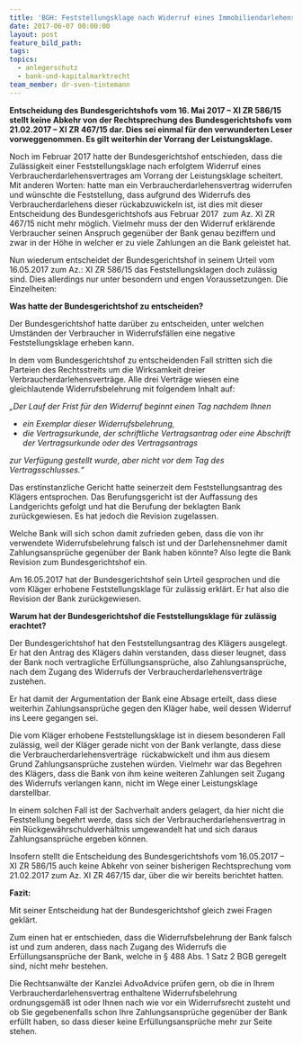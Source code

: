 ```yaml
---
title: 'BGH: Feststellungsklage nach Widerruf eines Immobiliendarlehens nun unter bestimmten Voraussetzungen doch möglich'
date: 2017-06-07 00:00:00
layout: post
feature_bild_path:
tags:
topics:
  - anlegerschutz
  - bank-und-kapitalmarktrecht
team_member: dr-sven-tintemann
---
```



**Entscheidung des Bundesgerichtshofs vom 16. Mai 2017 – XI ZR 586/15 stellt keine Abkehr von der Rechtsprechung des Bundesgerichtshofs vom 21.02.2017 – XI ZR 467/15 dar. Dies sei einmal f&uuml;r den verwunderten Leser vorweggenommen. Es gilt weiterhin der Vorrang der Leistungsklage.**

Noch im Februar 2017 hatte der Bundesgerichtshof entschieden, dass die Zul&auml;ssigkeit einer Feststellungsklage nach erfolgtem Widerruf eines Verbraucherdarlehensvertrages am Vorrang der Leistungsklage scheitert. Mit anderen Worten: hatte man ein Verbraucherdarlehensvertrag widerrufen und w&uuml;nschte die Feststellung, dass aufgrund des Widerrufs des Verbraucherdarlehens dieser r&uuml;ckabzuwickeln ist, ist dies mit dieser Entscheidung des Bundesgerichtshofs aus Februar 2017&nbsp; zum Az. XI ZR 467/15 nicht mehr m&ouml;glich. Vielmehr muss der den Widerruf erkl&auml;rende Verbraucher seinen Anspruch gegen&uuml;ber der Bank genau beziffern und zwar in der H&ouml;he in welcher er zu viele Zahlungen an die Bank geleistet hat.

Nun wiederum entscheidet der Bundesgerichtshof in seinem Urteil vom 16.05.2017 zum Az.: XI ZR 586/15 das Feststellungsklagen doch zul&auml;ssig sind. Dies allerdings nur unter besondern und engen Voraussetzungen. Die Einzelheiten:

**Was hatte der Bundesgerichtshof zu entscheiden?**

Der Bundesgerichtshof hatte dar&uuml;ber zu entscheiden, unter welchen Umst&auml;nden der Verbraucher in Widerrufsf&auml;llen eine negative Feststellungsklage erheben kann.

In dem vom Bundesgerichtshof zu entscheidenden Fall stritten sich die Parteien des Rechtsstreits um die Wirksamkeit dreier Verbraucherdarlehensvertr&auml;ge. Alle drei Vertr&auml;ge wiesen eine gleichlautende Widerrufsbelehrung mit folgendem Inhalt auf:

*„Der Lauf der Frist f&uuml;r den Widerruf beginnt einen Tag nachdem Ihnen*

* *ein Exemplar dieser Widerrufsbelehrung,*
* *die Vertragsurkunde, der schriftliche Vertragsantrag oder eine Abschrift der Vertragsurkunde oder des Vertragsantrags*

*zur Verf&uuml;gung gestellt wurde, aber nicht vor dem Tag des Vertragsschlusses.“*

Das erstinstanzliche Gericht hatte seinerzeit dem Feststellungsantrag des Kl&auml;gers entsprochen. Das Berufungsgericht ist der Auffassung des Landgerichts gefolgt und hat die Berufung der beklagten Bank zur&uuml;ckgewiesen. Es hat jedoch die Revision zugelassen.

Welche Bank will sich schon damit zufrieden geben, dass die von ihr verwendete Widerrufsbelehrung falsch ist und der Darlehensnehmer damit Zahlungsanspr&uuml;che gegen&uuml;ber der Bank haben k&ouml;nnte? Also legte die Bank Revision zum Bundesgerichtshof ein.

Am 16.05.2017 hat der Bundesgerichtshof sein Urteil gesprochen und die vom Kl&auml;ger erhobene Feststellungsklage f&uuml;r zul&auml;ssig erkl&auml;rt. Er hat also die Revision der Bank zur&uuml;ckgewiesen.

**Warum hat der Bundesgerichtshof die Feststellungsklage f&uuml;r zul&auml;ssig erachtet?**

Der Bundesgerichtshof hat den Feststellungsantrag des Kl&auml;gers ausgelegt. Er hat den Antrag des Kl&auml;gers dahin verstanden, dass dieser leugnet, dass der Bank noch vertragliche Erf&uuml;llungsanspr&uuml;che, also Zahlungsanspr&uuml;che, nach dem Zugang des Widerrufs der Verbraucherdarlehensvertr&auml;ge zustehen.

Er hat damit der Argumentation der Bank eine Absage erteilt, dass diese weiterhin Zahlungsanspr&uuml;che gegen den Kl&auml;ger habe, weil dessen Widerruf ins Leere gegangen sei.

Die vom Kl&auml;ger erhobene Feststellungsklage ist in diesem besonderen Fall zul&auml;ssig, weil der Kl&auml;ger gerade nicht von der Bank verlangte, dass diese die Verbraucherdarlehensvertr&auml;ge &nbsp;r&uuml;ckabwickelt und ihm aus diesem Grund Zahlungsanspr&uuml;che zustehen w&uuml;rden. Vielmehr war das Begehren des Kl&auml;gers, dass die Bank von ihm keine weiteren Zahlungen seit Zugang des Widerrufs verlangen kann, nicht im Wege einer Leistungsklage darstellbar.

In einem solchen Fall ist der Sachverhalt anders gelagert, da hier nicht die Feststellung begehrt werde, dass sich der Verbraucherdarlehensvertrag in ein R&uuml;ckgew&auml;hrschuldverh&auml;ltnis umgewandelt hat und sich daraus Zahlungsanspr&uuml;che ergeben k&ouml;nnen.

Insofern stellt die Entscheidung des Bundesgerichtshofs vom 16.05.2017 – XI ZR 586/15 auch keine Abkehr von seiner bisherigen Rechtsprechung vom 21.02.2017 zum Az. XI ZR 467/15 dar, &uuml;ber die wir bereits berichtet hatten.

**Fazit:**

Mit seiner Entscheidung hat der Bundesgerichtshof gleich zwei Fragen gekl&auml;rt.

Zum einen hat er entschieden, dass die Widerrufsbelehrung der Bank falsch ist und zum anderen, dass nach Zugang des Widerrufs die Erf&uuml;llungsanspr&uuml;che der Bank, welche in &sect; 488 Abs. 1 Satz 2 BGB geregelt sind, nicht mehr bestehen.

Die Rechtsanw&auml;lte der Kanzlei AdvoAdvice pr&uuml;fen gern, ob die in Ihrem Verbraucherdarlehensvertrag enthaltene Widerrufsbelehrung ordnungsgem&auml;&szlig; ist oder Ihnen nach wie vor ein Widerrufsrecht zusteht und ob Sie gegebenenfalls schon Ihre Zahlungsanspr&uuml;che gegen&uuml;ber der Bank erf&uuml;llt haben, so dass dieser keine Erf&uuml;llungsanspr&uuml;che mehr zur Seite stehen. &nbsp;
